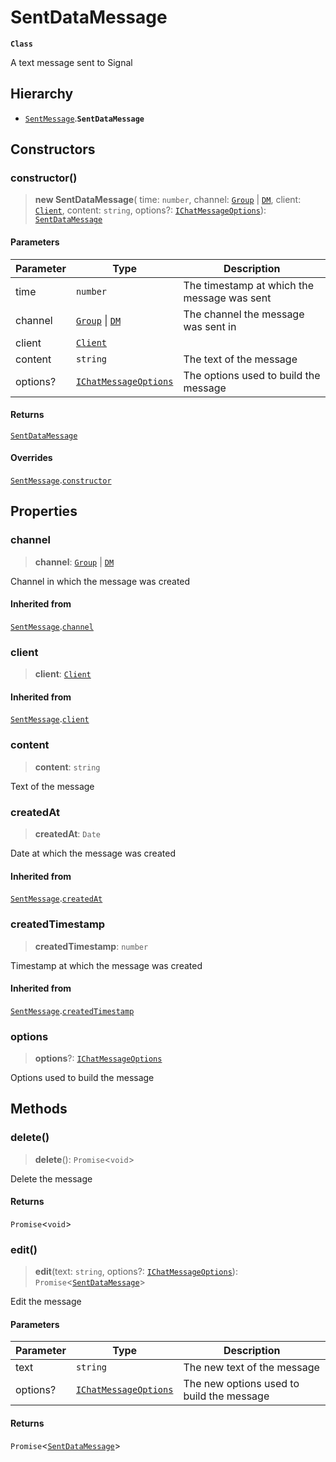 # SentDataMessage

**`Class`**

A text message sent to Signal

## Hierarchy

* [`SentMessage`](class.sentmessage.md).**`SentDataMessage`**

## Constructors

### constructor()

> **new SentDataMessage**( time: `number`, channel: [`Group`](class.group.md) | [`DM`](class.dm.md), client: [`Client`](class.client.md), content: `string`, options?: [`IChatMessageOptions`](https://github.com/RaindropsSys/signal.js-docs/blob/mane/reference/interfaces/interface.IChatMessageOptions.md)): [`SentDataMessage`](class.sentdatamessage.md)

#### Parameters

| Parameter | Type                                                                                                                                    | Description                                 |
| --------- | --------------------------------------------------------------------------------------------------------------------------------------- | ------------------------------------------- |
| time      | `number`                                                                                                                                | The timestamp at which the message was sent |
| channel   | [`Group`](class.group.md) \| [`DM`](class.dm.md)                                                                                        | The channel the message was sent in         |
| client    | [`Client`](class.client.md)                                                                                                             |                                             |
| content   | `string`                                                                                                                                | The text of the message                     |
| options?  | [`IChatMessageOptions`](https://github.com/RaindropsSys/signal.js-docs/blob/mane/reference/interfaces/interface.IChatMessageOptions.md) | The options used to build the message       |

#### Returns

[`SentDataMessage`](class.sentdatamessage.md)

#### Overrides

[`SentMessage`](class.sentmessage.md).[`constructor`](class.sentmessage.md#constructor)

## Properties

### channel

> **channel**: [`Group`](class.group.md) | [`DM`](class.dm.md)

Channel in which the message was created

#### Inherited from

[`SentMessage`](class.sentmessage.md).[`channel`](class.sentmessage.md#channel)

### client

> **client**: [`Client`](class.client.md)

#### Inherited from

[`SentMessage`](class.sentmessage.md).[`client`](class.sentmessage.md#client)

### content

> **content**: `string`

Text of the message

### createdAt

> **createdAt**: `Date`

Date at which the message was created

#### Inherited from

[`SentMessage`](class.sentmessage.md).[`createdAt`](class.sentmessage.md#createdat)

### createdTimestamp

> **createdTimestamp**: `number`

Timestamp at which the message was created

#### Inherited from

[`SentMessage`](class.sentmessage.md).[`createdTimestamp`](class.sentmessage.md#createdtimestamp)

### options

> **options**?: [`IChatMessageOptions`](https://github.com/RaindropsSys/signal.js-docs/blob/mane/reference/interfaces/interface.IChatMessageOptions.md)

Options used to build the message

## Methods

### delete()

> **delete**(): `Promise`<`void`>

Delete the message

#### Returns

`Promise`<`void`>

### edit()

> **edit**(text: `string`, options?: [`IChatMessageOptions`](https://github.com/RaindropsSys/signal.js-docs/blob/mane/reference/interfaces/interface.IChatMessageOptions.md)): `Promise`<[`SentDataMessage`](class.sentdatamessage.md)>

Edit the message

#### Parameters

| Parameter | Type                                                                                                                                    | Description                               |
| --------- | --------------------------------------------------------------------------------------------------------------------------------------- | ----------------------------------------- |
| text      | `string`                                                                                                                                | The new text of the message               |
| options?  | [`IChatMessageOptions`](https://github.com/RaindropsSys/signal.js-docs/blob/mane/reference/interfaces/interface.IChatMessageOptions.md) | The new options used to build the message |

#### Returns

`Promise`<[`SentDataMessage`](class.sentdatamessage.md)>
